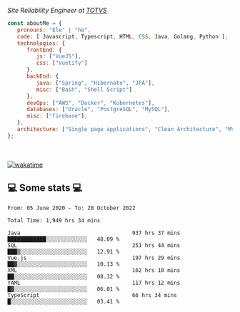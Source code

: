<p><em>Site Reliability Engineer at <a href="https://www.totvs.com/">TOTVS</a></br>
</em></p>


```javascript
const aboutMe = {
   pronouns: "Ele" | "he",
   code: [ Javascript, Typescript, HTML, CSS, Java, Golang, Python ],
   technologies: {
      frontEnd: {
         js: ["VueJS"],
         css: ["Vuetify"]
      },
      backEnd: {
         java: ["Spring", "Hibernate", "JPA"],
         misc: ["Bash", "Shell Script"]
      },
      devOps: ["AWS", "Docker", "Kubernetes"],
      databases: ["Oracle", "PostgreSQL", "MySQL"],
      misc: ["firebase"],
   },
   architecture: ["Single page applications", "Clean Architecture", "MVC", "Microservices"],
};
```
</br></br>
[![wakatime](https://wakatime.com/badge/user/a3a8ed06-d304-4d6b-bc86-4adc418cdea7.svg)](https://wakatime.com/@a3a8ed06-d304-4d6b-bc86-4adc418cdea7)
<h2>💻 Some stats 💻</h2>

<!--START_SECTION:waka-->

```text
From: 05 June 2020 - To: 28 October 2022

Total Time: 1,949 hrs 34 mins

Java                                   937 hrs 37 mins ████████████░░░░░░░░░░░░░   48.09 %
SQL                                    251 hrs 44 mins ███▒░░░░░░░░░░░░░░░░░░░░░   12.91 %
Vue.js                                 197 hrs 29 mins ██▓░░░░░░░░░░░░░░░░░░░░░░   10.13 %
XML                                    162 hrs 10 mins ██░░░░░░░░░░░░░░░░░░░░░░░   08.32 %
YAML                                   117 hrs 12 mins █▓░░░░░░░░░░░░░░░░░░░░░░░   06.01 %
TypeScript                             66 hrs 34 mins  █░░░░░░░░░░░░░░░░░░░░░░░░   03.41 %
```

<!--END_SECTION:waka-->
